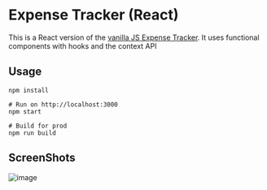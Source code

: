 # Expense Tracker (React)

This is a React version of the [vanilla JS Expense Tracker](https://github.com/bradtraversy/vanillawebprojects/tree/master/expense-tracker). It uses functional components with hooks and the context API

## Usage
```
npm install

# Run on http://localhost:3000
npm start

# Build for prod
npm run build
```

## ScreenShots
![image](https://github.com/user-attachments/assets/db4a72b4-76b3-4eba-bed3-6488102de012)

